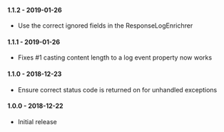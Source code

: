 #### 1.1.2 - 2019-01-26
* Use the correct ignored fields in the ResponseLogEnrichrer

#### 1.1.1 - 2019-01-26
* Fixes #1 casting content length to a log event property now works

#### 1.1.0 - 2018-12-23
* Ensure correct status code is returned on for unhandled exceptions

#### 1.0.0 - 2018-12-22
* Initial release